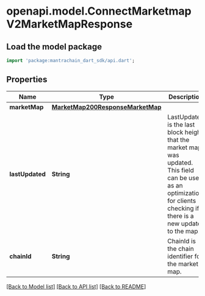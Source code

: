 # openapi.model.ConnectMarketmapV2MarketMapResponse

## Load the model package
```dart
import 'package:mantrachain_dart_sdk/api.dart';
```

## Properties
Name | Type | Description | Notes
------------ | ------------- | ------------- | -------------
**marketMap** | [**MarketMap200ResponseMarketMap**](MarketMap200ResponseMarketMap.md) |  | [optional] 
**lastUpdated** | **String** | LastUpdated is the last block height that the market map was updated. This field can be used as an optimization for clients checking if there is a new update to the map. | [optional] 
**chainId** | **String** | ChainId is the chain identifier for the market map. | [optional] 

[[Back to Model list]](../README.md#documentation-for-models) [[Back to API list]](../README.md#documentation-for-api-endpoints) [[Back to README]](../README.md)


